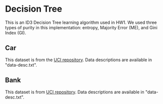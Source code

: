 # Decision Tree
This is an ID3 Decision Tree learning algorithm used in HW1. We used three types of purity in this implementation: entropy, Majority Error (ME), and Gini Index (GI). 
## Car
This dataset is from the [UCI repository](https://archive.ics.uci.edu/ml/datasets/car+evaluation). Data descriptions are available in "data-desc.txt". 
## Bank
This dataset is from [UCI repository](https://archive.ics.uci.edu/ml/datasets/Bank+Marketing). Data descriptions are available in "data-desc.txt". 
## 

